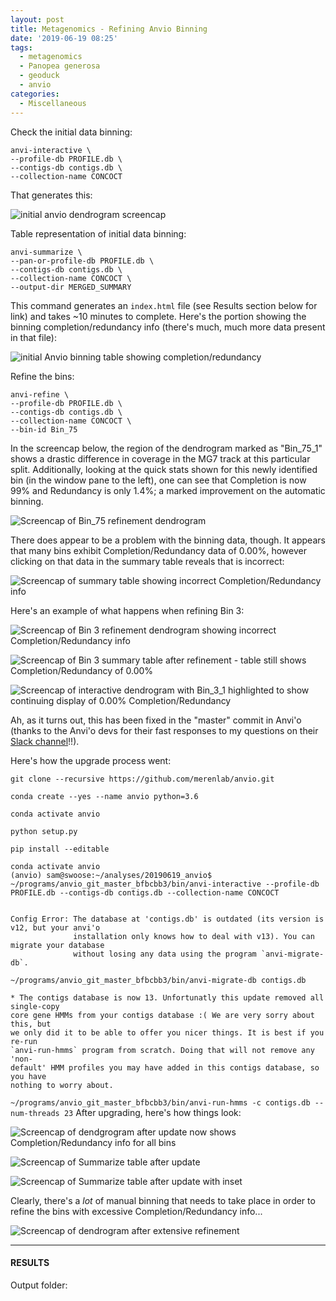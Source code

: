 ```yaml
---
layout: post
title: Metagenomics - Refining Anvio Binning
date: '2019-06-19 08:25'
tags:
  - metagenomics
  - Panopea generosa
  - geoduck
  - anvio
categories:
  - Miscellaneous
---
```



Check the initial data binning:

```shell
anvi-interactive \
--profile-db PROFILE.db \
--contigs-db contigs.db \
--collection-name CONCOCT
```

That generates this:

![initial anvio dendrogram screencap]()



Table representation of initial data binning:

```shell
anvi-summarize \
--pan-or-profile-db PROFILE.db \
--contigs-db contigs.db \
--collection-name CONCOCT \
--output-dir MERGED_SUMMARY
```

This command generates an `index.html` file (see Results section below for link) and takes ~10 minutes to complete. Here's the portion showing the binning completion/redundancy info (there's much, much more data present in that file):

![initial Anvio binning table showing completion/redundancy](https://github.com/RobertsLab/sams-notebook/blob/master/images/screencaps/20190619_anvio_initial_bins_table.png?raw=true)



Refine the bins:

```shell
anvi-refine \
--profile-db PROFILE.db \
--contigs-db contigs.db \
--collection-name CONCOCT \
--bin-id Bin_75
```

In the screencap below, the region of the dendrogram marked as "Bin_75_1" shows a drastic difference in coverage in the MG7 track at this particular split. Additionally, looking at the quick stats shown for this newly identified bin (in the window pane to the left), one can see that Completion is now 99% and Redundancy is only 1.4%; a marked improvement on the automatic binning.

![Screencap of Bin_75 refinement dendrogram](https://github.com/RobertsLab/sams-notebook/blob/master/images/screencaps/20190619_anvio_refine_bin75-01.png)



There does appear to be a problem with the binning data, though. It appears that many bins exhibit Completion/Redundancy data of 0.00%, however clicking on that data in the summary table reveals that is incorrect:

![Screencap of summary table showing incorrect Completion/Redundancy info](https://github.com/RobertsLab/sams-notebook/blob/master/images/screencaps/20190619_anvio_summarize_zero-percent-completion-problem-01.png?raw=true)


Here's an example of what happens when refining Bin 3:

![Screencap of Bin 3 refinement dendrogram showing incorrect Completion/Redundancy info](https://github.com/RobertsLab/sams-notebook/blob/master/images/screencaps/20190619_anvio_summarize_zero-percent-completion-problem-02.png?raw=true)

![Screencap of Bin 3 summary table after refinement - table still shows Completion/Redundancy of 0.00% ](https://github.com/RobertsLab/sams-notebook/blob/master/images/screencaps/20190619_anvio_summarize_zero-percent-completion-problem-03.png?raw=true)

![Screencap of interactive dendrogram with Bin_3_1 highlighted to show continuing display of 0.00% Completion/Redundancy](https://github.com/RobertsLab/sams-notebook/blob/master/images/screencaps/20190619_anvio_summarize_zero-percent-completion-problem-04.png?raw=true)



Ah, as it turns out, this has been fixed in the "master" commit in Anvi'o (thanks to the Anvi'o devs for their fast responses to my questions on their [Slack channel](https://anvio.slack.com/archives/C8SFMGYF3/p1561043792054900)!!).

Here's how the upgrade process went:

```shell
git clone --recursive https://github.com/merenlab/anvio.git
```

```shell
conda create --yes --name anvio python=3.6

conda activate anvio

python setup.py

pip install --editable
```

```shell
conda activate anvio
(anvio) sam@swoose:~/analyses/20190619_anvio$ ~/programs/anvio_git_master_bfbcbb3/bin/anvi-interactive --profile-db PROFILE.db --contigs-db contigs.db --collection-name CONCOCT


Config Error: The database at 'contigs.db' is outdated (its version is v12, but your anvi'o
              installation only knows how to deal with v13). You can migrate your database
              without losing any data using the program `anvi-migrate-db`.  
```


`~/programs/anvio_git_master_bfbcbb3/bin/anvi-migrate-db contigs.db`

```shell
* The contigs database is now 13. Unfortunatly this update removed all single-copy
core gene HMMs from your contigs database :( We are very sorry about this, but
we only did it to be able to offer you nicer things. It is best if you re-run
`anvi-run-hmms` program from scratch. Doing that will not remove any 'non-
default' HMM profiles you may have added in this contigs database, so you have
nothing to worry about.
```

`~/programs/anvio_git_master_bfbcbb3/bin/anvi-run-hmms -c contigs.db --num-threads 23`
After upgrading, here's how things look:

![Screencap of dendgrogram after update now shows Completion/Redundancy info for all bins](https://github.com/RobertsLab/sams-notebook/blob/master/images/screencaps/20190619_anvio_interactive_dendrogram_fix-01.png?raw=true)


![Screencap of Summarize table after update](https://github.com/RobertsLab/sams-notebook/blob/master/images/screencaps/20190619_anvio_summarize_zero-percent-completion-problem-fix-01.png?raw=true)

![Screencap of Summarize table after update with inset](https://github.com/RobertsLab/sams-notebook/blob/master/images/screencaps/20190619_anvio_summarize_zero-percent-completion-problem-fix-02.png?raw=true)


Clearly, there's a _lot_ of manual binning that needs to take place in order to refine the bins with excessive Completion/Redundancy info...

![Screencap of dendrogram after extensive refinement](https://github.com/RobertsLab/sams-notebook/blob/master/images/screencaps/20190619_anvio_interactive_dendrogram_refined.png?raw=true)

---

#### RESULTS

Output folder:
